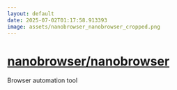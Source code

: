 ```yaml
---
layout: default
date: 2025-07-02T01:17:58.913393
image: assets/nanobrowser_nanobrowser_cropped.png
---
```


# [nanobrowser/nanobrowser](https://github.com/nanobrowser/nanobrowser)

Browser automation tool
